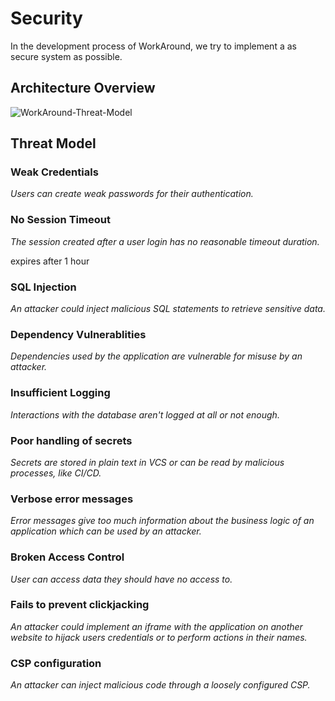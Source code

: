 # Security

In the development process of WorkAround, we try to implement a as secure system as possible.

## Architecture Overview

![WorkAround-Threat-Model](https://user-images.githubusercontent.com/28442090/141773605-18deb518-b01a-42eb-88b0-ee09fb4ff0ed.jpg)

## Threat Model

### Weak Credentials

_Users can create weak passwords for their authentication._

### No Session Timeout

_The session created after a user login has no reasonable timeout duration._

expires after 1 hour

### SQL Injection

_An attacker could inject malicious SQL statements to retrieve sensitive data._

### Dependency Vulnerablities

_Dependencies used by the application are vulnerable for misuse by an attacker._

### Insufficient Logging

_Interactions with the database aren't logged at all or not enough._

### Poor handling of secrets

_Secrets are stored in plain text in VCS or can be read by malicious processes, like CI/CD._

### Verbose error messages

_Error messages give too much information about the business logic of an application which can be used by an attacker._

### Broken Access Control

_User can access data they should have no access to._

### Fails to prevent clickjacking

_An attacker could implement an iframe with the application on another website to hijack users credentials or to perform actions in their names._

### CSP configuration

_An attacker can inject malicious code through a loosely configured CSP._
